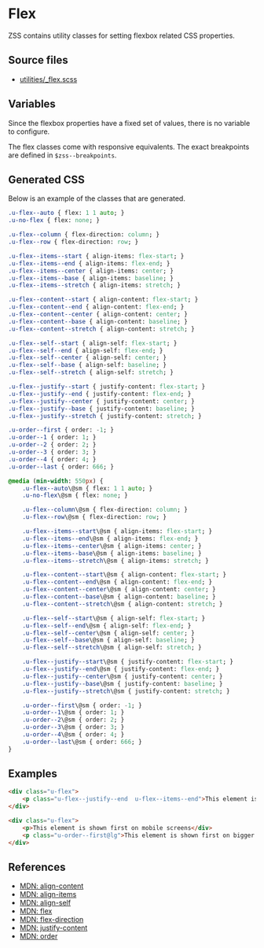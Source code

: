 # Flex

ZSS contains utility classes for setting flexbox related CSS properties.

## Source files

- [utilities/_flex.scss](../../src/utilities/_flex.scss)

## Variables

Since the flexbox properties have a fixed set of values, there is no variable to configure.   

The flex classes come with responsive equivalents. The exact breakpoints are defined in `$zss--breakpoints`.

## Generated CSS

Below is an example of the classes that are generated.

```sass
.u-flex--auto { flex: 1 1 auto; }
.u-no-flex { flex: none; }

.u-flex--column { flex-direction: column; }
.u-flex--row { flex-direction: row; }

.u-flex--items--start { align-items: flex-start; }
.u-flex--items--end { align-items: flex-end; }
.u-flex--items--center { align-items: center; }
.u-flex--items--base { align-items: baseline; }
.u-flex--items--stretch { align-items: stretch; }

.u-flex--content--start { align-content: flex-start; }
.u-flex--content--end { align-content: flex-end; }
.u-flex--content--center { align-content: center; }
.u-flex--content--base { align-content: baseline; }
.u-flex--content--stretch { align-content: stretch; }

.u-flex--self--start { align-self: flex-start; }
.u-flex--self--end { align-self: flex-end; }
.u-flex--self--center { align-self: center; }
.u-flex--self--base { align-self: baseline; }
.u-flex--self--stretch { align-self: stretch; }

.u-flex--justify--start { justify-content: flex-start; }
.u-flex--justify--end { justify-content: flex-end; }
.u-flex--justify--center { justify-content: center; }
.u-flex--justify--base { justify-content: baseline; }
.u-flex--justify--stretch { justify-content: stretch; }

.u-order--first { order: -1; }
.u-order--1 { order: 1; }
.u-order--2 { order: 2; }
.u-order--3 { order: 3; }
.u-order--4 { order: 4; }
.u-order--last { order: 666; }

@media (min-width: 550px) {
    .u-flex--auto\@sm { flex: 1 1 auto; }
    .u-no-flex\@sm { flex: none; }

    .u-flex--column\@sm { flex-direction: column; }
    .u-flex--row\@sm { flex-direction: row; }

    .u-flex--items--start\@sm { align-items: flex-start; }
    .u-flex--items--end\@sm { align-items: flex-end; }
    .u-flex--items--center\@sm { align-items: center; }
    .u-flex--items--base\@sm { align-items: baseline; }
    .u-flex--items--stretch\@sm { align-items: stretch; }

    .u-flex--content--start\@sm { align-content: flex-start; }
    .u-flex--content--end\@sm { align-content: flex-end; }
    .u-flex--content--center\@sm { align-content: center; }
    .u-flex--content--base\@sm { align-content: baseline; }
    .u-flex--content--stretch\@sm { align-content: stretch; }

    .u-flex--self--start\@sm { align-self: flex-start; }
    .u-flex--self--end\@sm { align-self: flex-end; }
    .u-flex--self--center\@sm { align-self: center; }
    .u-flex--self--base\@sm { align-self: baseline; }
    .u-flex--self--stretch\@sm { align-self: stretch; }

    .u-flex--justify--start\@sm { justify-content: flex-start; }
    .u-flex--justify--end\@sm { justify-content: flex-end; }
    .u-flex--justify--center\@sm { justify-content: center; }
    .u-flex--justify--base\@sm { justify-content: baseline; }
    .u-flex--justify--stretch\@sm { justify-content: stretch; }

    .u-order--first\@sm { order: -1; }
    .u-order--1\@sm { order: 1; }
    .u-order--2\@sm { order: 2; }
    .u-order--3\@sm { order: 3; }
    .u-order--4\@sm { order: 4; }
    .u-order--last\@sm { order: 666; }
}
```

## Examples

```html
<div class="u-flex">
    <p class="u-flex--justify--end  u-flex--items--end">This element is aligned to the bottom right of the box</p>
</div>
```

```html
<div class="u-flex">
    <p>This element is shown first on mobile screens</div>
    <p class="u-order--first@lg">This element is shown first on bigger screens</p> 
</div>
```

## References

- [MDN: align-content](https://developer.mozilla.org/en/docs/Web/CSS/align-content)
- [MDN: align-items](https://developer.mozilla.org/en/docs/Web/CSS/align-items)
- [MDN: align-self](https://developer.mozilla.org/en/docs/Web/CSS/align-self)
- [MDN: flex](https://developer.mozilla.org/en/docs/Web/CSS/flex)
- [MDN: flex-direction](https://developer.mozilla.org/en/docs/Web/CSS/flex-direction)
- [MDN: justify-content](https://developer.mozilla.org/en/docs/Web/CSS/justify-content)
- [MDN: order](https://developer.mozilla.org/en/docs/Web/CSS/order)
